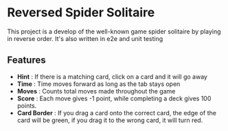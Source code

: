 # Reversed Spider Solitaire

This project is a develop of the well-known game spider solitaire by playing in reverse order. It's also written in e2e and unit testing

## Features
* **Hint** : If there is a matching card, click on a card and it will go away
* **Time** : Time moves forward as long as the tab stays open
* **Moves** : Counts total moves made throughout the game
* **Score** : Each move gives -1 point, while completing a deck gives 100 points.
* **Card Border** : If you drag a card onto the correct card, the edge of the card will be green, if you drag it to the wrong card, it will turn red.
